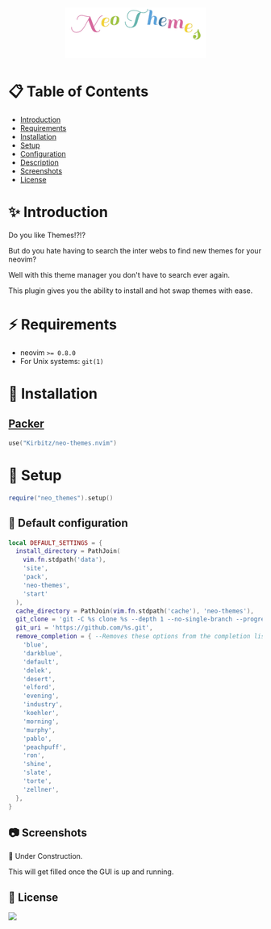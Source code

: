 # <p align="center"><img src="./img/neo-themes.gif" alt="Neo Themes Img" /></p>

# :clipboard: Table of Contents

- [Introduction](#introduction)
- [Requirements](#requirements)
- [Installation](#installation)
- [Setup](#setup)
- [Configuration](#configuration)
- [Description](#description)
- [Screenshots](#screenshots)
- [License](#license)

# :sparkles: Introduction

Do you like Themes!?!?

But do you hate having to search the inter webs to find new themes for your neovim?

Well with this theme manager you don't have to search ever again.

This plugin gives you the ability to install and hot swap themes with ease.

# :zap: Requirements

- neovim `>= 0.8.0`
- For Unix systems: `git(1)`

# :electric_plug: Installation

## [Packer](https://github.com/wbthomason/packer.nvim)

```lua
use("Kirbitz/neo-themes.nvim")
```

# :wrench: Setup

```lua
require("neo_themes").setup()
```

## :hammer: Default configuration

```lua
local DEFAULT_SETTINGS = {
  install_directory = PathJoin(
    vim.fn.stdpath('data'),
    'site',
    'pack',
    'neo-themes',
    'start'
  ),
  cache_directory = PathJoin(vim.fn.stdpath('cache'), 'neo-themes'),
  git_clone = 'git -C %s clone %s --depth 1 --no-single-branch --progress',
  git_uri = 'https://github.com/%s.git',
  remove_completion = { --Removes these options from the completion list
    'blue',
    'darkblue',
    'default',
    'delek',
    'desert',
    'elford',
    'evening',
    'industry',
    'koehler',
    'morning',
    'murphy',
    'pablo',
    'peachpuff',
    'ron',
    'shine',
    'slate',
    'torte',
    'zellner',
  },
}
```

## :camera: Screenshots

:no_entry_sign: Under Construction.

This will get filled once the GUI is up and running.

## :blue_book: License

[![](https://img.shields.io/badge/license-MIT-blue?style-flat-round)]()

